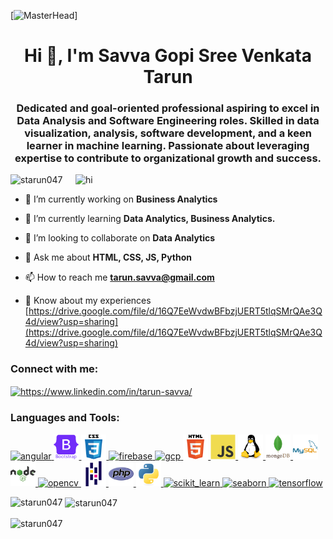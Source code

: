 [![MasterHead](https://media.licdn.com/dms/image/D5616AQG6Oe9IrcPv8g/profile-displaybackgroundimage-shrink_350_1400/0/1691335367231?e=1710979200&v=beta&t=IrX0YNzAh5KNkA0eYgMk5_OFLQ1BeBuuMCLxa6oVgPw)]

<h1 align="center">Hi 👋, I'm Savva Gopi Sree Venkata Tarun</h1>
<h3 align="center">Dedicated and goal-oriented professional aspiring to excel in Data Analysis and Software Engineering roles. Skilled in data visualization, analysis, software development, and a keen learner in machine learning. Passionate about leveraging expertise to contribute to organizational growth and success.</h3>

<img align="right" alt="hi" width="400" src="https://www.google.com/imgres?imgurl=https%3A%2F%2Fcdn.dribbble.com%2Fusers%2F1162077%2Fscreenshots%2F3848914%2Fprogrammer.gif&tbnid=ZmOH4FBlhx83-M&vet=12ahUKEwiuiYGvtN-DAxWp5TgGHdyACtsQMygQegQIARB7..i&imgrefurl=https%3A%2F%2Foutlane.co%2Fnow%2Fnew-shot-programmer-animation%2F&docid=hyRv46xL2D6dsM&w=800&h=600&q=hd%20animated%20coding%20images&ved=2ahUKEwiuiYGvtN-DAxWp5TgGHdyACtsQMygQegQIARB7">

<p align="left"> <img src="https://komarev.com/ghpvc/?username=starun047&label=Profile%20views&color=0e75b6&style=flat" alt="starun047" /> </p>

- 🔭 I’m currently working on **Business Analytics**

- 🌱 I’m currently learning **Data Analytics, Business Analytics.**

- 👯 I’m looking to collaborate on **Data Analytics**

- 💬 Ask me about **HTML, CSS, JS, Python**

- 📫 How to reach me **tarun.savva@gmail.com**

- 📄 Know about my experiences [https://drive.google.com/file/d/16Q7EeWvdwBFbzjUERT5tlqSMrQAe3Q4d/view?usp=sharing](https://drive.google.com/file/d/16Q7EeWvdwBFbzjUERT5tlqSMrQAe3Q4d/view?usp=sharing)

<h3 align="left">Connect with me:</h3>
<p align="left">
<a href="https://linkedin.com/in/tarun-savva/" target="blank"><img align="center" src="https://raw.githubusercontent.com/rahuldkjain/github-profile-readme-generator/master/src/images/icons/Social/linked-in-alt.svg" alt="https://www.linkedin.com/in/tarun-savva/" height="30" width="40" /></a>
</p>

<h3 align="left">Languages and Tools:</h3>
<p align="left"> <a href="https://angular.io" target="_blank" rel="noreferrer"> <img src="https://angular.io/assets/images/logos/angular/angular.svg" alt="angular" width="40" height="40"/> </a> <a href="https://getbootstrap.com" target="_blank" rel="noreferrer"> <img src="https://raw.githubusercontent.com/devicons/devicon/master/icons/bootstrap/bootstrap-plain-wordmark.svg" alt="bootstrap" width="40" height="40"/> </a> <a href="https://www.w3schools.com/css/" target="_blank" rel="noreferrer"> <img src="https://raw.githubusercontent.com/devicons/devicon/master/icons/css3/css3-original-wordmark.svg" alt="css3" width="40" height="40"/> </a> <a href="https://firebase.google.com/" target="_blank" rel="noreferrer"> <img src="https://www.vectorlogo.zone/logos/firebase/firebase-icon.svg" alt="firebase" width="40" height="40"/> </a> <a href="https://cloud.google.com" target="_blank" rel="noreferrer"> <img src="https://www.vectorlogo.zone/logos/google_cloud/google_cloud-icon.svg" alt="gcp" width="40" height="40"/> </a> <a href="https://www.w3.org/html/" target="_blank" rel="noreferrer"> <img src="https://raw.githubusercontent.com/devicons/devicon/master/icons/html5/html5-original-wordmark.svg" alt="html5" width="40" height="40"/> </a> <a href="https://developer.mozilla.org/en-US/docs/Web/JavaScript" target="_blank" rel="noreferrer"> <img src="https://raw.githubusercontent.com/devicons/devicon/master/icons/javascript/javascript-original.svg" alt="javascript" width="40" height="40"/> </a> <a href="https://www.linux.org/" target="_blank" rel="noreferrer"> <img src="https://raw.githubusercontent.com/devicons/devicon/master/icons/linux/linux-original.svg" alt="linux" width="40" height="40"/> </a> <a href="https://www.mongodb.com/" target="_blank" rel="noreferrer"> <img src="https://raw.githubusercontent.com/devicons/devicon/master/icons/mongodb/mongodb-original-wordmark.svg" alt="mongodb" width="40" height="40"/> </a> <a href="https://www.mysql.com/" target="_blank" rel="noreferrer"> <img src="https://raw.githubusercontent.com/devicons/devicon/master/icons/mysql/mysql-original-wordmark.svg" alt="mysql" width="40" height="40"/> </a> <a href="https://nodejs.org" target="_blank" rel="noreferrer"> <img src="https://raw.githubusercontent.com/devicons/devicon/master/icons/nodejs/nodejs-original-wordmark.svg" alt="nodejs" width="40" height="40"/> </a> <a href="https://opencv.org/" target="_blank" rel="noreferrer"> <img src="https://www.vectorlogo.zone/logos/opencv/opencv-icon.svg" alt="opencv" width="40" height="40"/> </a> <a href="https://pandas.pydata.org/" target="_blank" rel="noreferrer"> <img src="https://raw.githubusercontent.com/devicons/devicon/2ae2a900d2f041da66e950e4d48052658d850630/icons/pandas/pandas-original.svg" alt="pandas" width="40" height="40"/> </a> <a href="https://www.php.net" target="_blank" rel="noreferrer"> <img src="https://raw.githubusercontent.com/devicons/devicon/master/icons/php/php-original.svg" alt="php" width="40" height="40"/> </a> <a href="https://www.python.org" target="_blank" rel="noreferrer"> <img src="https://raw.githubusercontent.com/devicons/devicon/master/icons/python/python-original.svg" alt="python" width="40" height="40"/> </a> <a href="https://scikit-learn.org/" target="_blank" rel="noreferrer"> <img src="https://upload.wikimedia.org/wikipedia/commons/0/05/Scikit_learn_logo_small.svg" alt="scikit_learn" width="40" height="40"/> </a> <a href="https://seaborn.pydata.org/" target="_blank" rel="noreferrer"> <img src="https://seaborn.pydata.org/_images/logo-mark-lightbg.svg" alt="seaborn" width="40" height="40"/> </a> <a href="https://www.tensorflow.org" target="_blank" rel="noreferrer"> <img src="https://www.vectorlogo.zone/logos/tensorflow/tensorflow-icon.svg" alt="tensorflow" width="40" height="40"/> </a> </p>

<p><img align="left" src="https://github-readme-stats.vercel.app/api/top-langs?username=starun047&show_icons=true&locale=en&layout=compact" alt="starun047" /></p>

<p>&nbsp;<img align="center" src="https://github-readme-stats.vercel.app/api?username=starun047&show_icons=true&locale=en" alt="starun047" /></p>

<p><img align="center" src="https://github-readme-streak-stats.herokuapp.com/?user=starun047&" alt="starun047" /></p>
